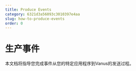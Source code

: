 ```yaml
---
title: Produce Events
category: 6321d3a56093c3010397e4aa
slug: how-to-produce-events
order: 0
---
```


# 生产事件

本文档将指导您完成事件从您的特定应用程序到Vanus的发送过程。
